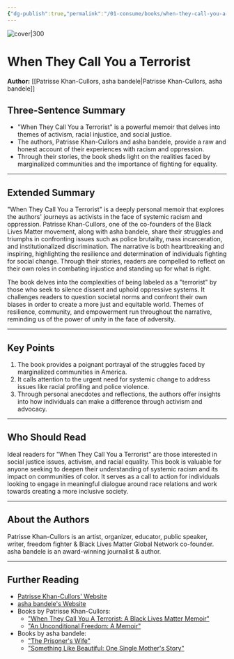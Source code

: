 ```yaml
---
{"dg-publish":true,"permalink":"/01-consume/books/when-they-call-you-a-terrorist/","title":"When They Call You a Terrorist"}
---
```



![cover|300](https://m.media-amazon.com/images/I/91zrCZQ+5cL._UF1000,1000_QL80_.jpg)
# When They Call You a Terrorist
**Author:** [[Patrisse Khan-Cullors, asha bandele\|Patrisse Khan-Cullors, asha bandele]]

## Three-Sentence Summary
- "When They Call You a Terrorist" is a powerful memoir that delves into themes of activism, racial injustice, and social justice.
- The authors, Patrisse Khan-Cullors and asha bandele, provide a raw and honest account of their experiences with racism and oppression.
- Through their stories, the book sheds light on the realities faced by marginalized communities and the importance of fighting for equality.

---

## Extended Summary
"When They Call You a Terrorist" is a deeply personal memoir that explores the authors' journeys as activists in the face of systemic racism and oppression. Patrisse Khan-Cullors, one of the co-founders of the Black Lives Matter movement, along with asha bandele, share their struggles and triumphs in confronting issues such as police brutality, mass incarceration, and institutionalized discrimination. The narrative is both heartbreaking and inspiring, highlighting the resilience and determination of individuals fighting for social change. Through their stories, readers are compelled to reflect on their own roles in combating injustice and standing up for what is right.

The book delves into the complexities of being labeled as a "terrorist" by those who seek to silence dissent and uphold oppressive systems. It challenges readers to question societal norms and confront their own biases in order to create a more just and equitable world. Themes of resilience, community, and empowerment run throughout the narrative, reminding us of the power of unity in the face of adversity.

---

## Key Points
1. The book provides a poignant portrayal of the struggles faced by marginalized communities in America.
2. It calls attention to the urgent need for systemic change to address issues like racial profiling and police violence.
3. Through personal anecdotes and reflections, the authors offer insights into how individuals can make a difference through activism and advocacy.

---

## Who Should Read
Ideal readers for "When They Call You a Terrorist" are those interested in social justice issues, activism, and racial equality. This book is valuable for anyone seeking to deepen their understanding of systemic racism and its impact on communities of color. It serves as a call to action for individuals looking to engage in meaningful dialogue around race relations and work towards creating a more inclusive society.

---

## About the Authors
Patrisse Khan-Cullors is an artist, organizer, educator, public speaker, writer, freedom fighter & Black Lives Matter Global Network co-founder.
asha bandele is an award-winning journalist & author.

---

## Further Reading
- [Patrisse Khan-Cullors' Website](https://www.patrissecullors.com/)
- [asha bandele's Website](http://www.nazahahmed.com/)
- Books by Patrisse Khan-Cullors:
  - ["When They Call You A Terrorist: A Black Lives Matter Memoir"](https://www.penguinrandomhouse.com/books/562843/when-they-call-you-a-terrorist-by-patrisse-khan-cullors-and-asha-bandele/)
  - ["An Unconditional Freedom: A Memoir"](https://www.simonandschuster.com/books/An-Unconditional-Freedom/Patrisse-Khan-Cullors/9781250201565)
- Books by asha bandele:
  - ["The Prisoner's Wife"](https://www.simonandschuster.com/books/The-Prisoners-Wife/asha-bandele/9780743466728)
  - ["Something Like Beautiful: One Single Mother's Story"](https://www.harpercollins.com/products/something-like-beautiful-one-single-mothers-story-p-s-bandele)